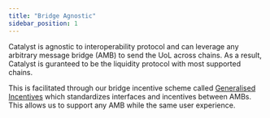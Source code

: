 ```yaml
---
title: "Bridge Agnostic"
sidebar_position: 1
---
```


Catalyst is agnostic to interoperability protocol and can leverage any arbitrary message bridge (AMB) to send the UoL across chains. As a result, Catalyst is guranteed to be the liquidity protocol with most supported chains.

This is facilitated through our bridge incentive scheme called [Generalised Incentives](https://github.com/catalystdao/GeneralisedIncentives) which standardizes interfaces and incentives between AMBs. This allows us to support any AMB while the same user experience.
